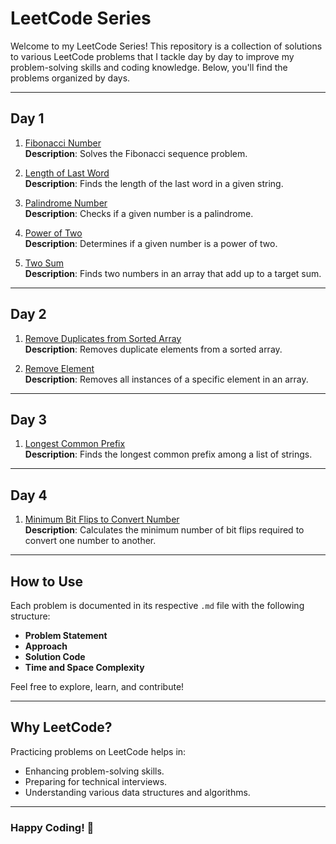 # LeetCode Series

Welcome to my LeetCode Series! This repository is a collection of solutions to various LeetCode problems that I tackle day by day to improve my problem-solving skills and coding knowledge. Below, you'll find the problems organized by days.

---

## Day 1
1. [Fibonacci Number](FibonacciNumber.md)  
   **Description**: Solves the Fibonacci sequence problem.

2. [Length of Last Word](LengthOfLastWord.md)  
   **Description**: Finds the length of the last word in a given string.

3. [Palindrome Number](PalindromeNumber.md)  
   **Description**: Checks if a given number is a palindrome.

4. [Power of Two](PowerOfTwo.md)  
   **Description**: Determines if a given number is a power of two.

5. [Two Sum](TwoSum.md)  
   **Description**: Finds two numbers in an array that add up to a target sum.

---

## Day 2
1. [Remove Duplicates from Sorted Array](RemoveDuplicates.md)  
   **Description**: Removes duplicate elements from a sorted array.

2. [Remove Element](RemoveElement.md)  
   **Description**: Removes all instances of a specific element in an array.

---

## Day 3
1. [Longest Common Prefix](LongestCommonPrefix.md)  
   **Description**: Finds the longest common prefix among a list of strings.

---

## Day 4
1. [Minimum Bit Flips to Convert Number](MinimumBitFlips.md)  
   **Description**: Calculates the minimum number of bit flips required to convert one number to another.

---

## How to Use
Each problem is documented in its respective `.md` file with the following structure:
- **Problem Statement**  
- **Approach**  
- **Solution Code**  
- **Time and Space Complexity**

Feel free to explore, learn, and contribute!

---

## Why LeetCode?
Practicing problems on LeetCode helps in:
- Enhancing problem-solving skills.
- Preparing for technical interviews.
- Understanding various data structures and algorithms.

---

### Happy Coding! 🚀 
